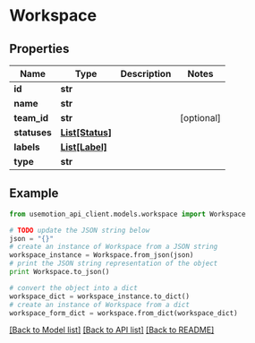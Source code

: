 # Workspace


## Properties
Name | Type | Description | Notes
------------ | ------------- | ------------- | -------------
**id** | **str** |  | 
**name** | **str** |  | 
**team_id** | **str** |  | [optional] 
**statuses** | [**List[Status]**](Status.md) |  | 
**labels** | [**List[Label]**](Label.md) |  | 
**type** | **str** |  | 

## Example

```python
from usemotion_api_client.models.workspace import Workspace

# TODO update the JSON string below
json = "{}"
# create an instance of Workspace from a JSON string
workspace_instance = Workspace.from_json(json)
# print the JSON string representation of the object
print Workspace.to_json()

# convert the object into a dict
workspace_dict = workspace_instance.to_dict()
# create an instance of Workspace from a dict
workspace_form_dict = workspace.from_dict(workspace_dict)
```
[[Back to Model list]](../README.md#documentation-for-models) [[Back to API list]](../README.md#documentation-for-api-endpoints) [[Back to README]](../README.md)


